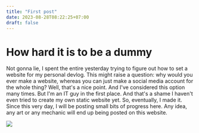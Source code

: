 ```yaml
---
title: "First post"
date: 2023-08-28T08:22:25+07:00
draft: false
---
```


# How hard it is to be a dummy

Not gonna lie, I spent the entire yesterday trying to figure out how to set a website for my personal devlog. 
This might raise a question: why would you ever make a website, whereas you can just make a social media account for the whole thing?
Well, that's a nice point. And I've considered this option many times. But I'm an IT guy in the first place. And that's a shame I haven't even tried to create my own static website yet. So, eventually, I made it. Since this very day, I will be posting small bits of progress here. Any idea, any art or any mechanic will end up being posted on this website. 

![](/Firstpostpic.png)